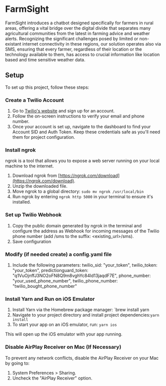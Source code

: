 # FarmSight

FarmSight introduces a chatbot designed specifically for farmers in rural areas, offering a vital bridge over the digital divide that separates many agricultural communities from the latest in farming advice and weather alerts. Recognizing the significant challenges posed by limited or non-existant internet connectivity in these regions, our solution operates also via SMS, ensuring that every farmer, regardless of their location or the technology available to them, has access to crucial information like location based and time sensitive weather data.


## Setup

To set up this project, follow these steps:

### Create a Twilio Account

1. Go to [Twilio's website](https://www.twilio.com/) and sign up for an account.
2. Follow the on-screen instructions to verify your email and phone number.
3. Once your account is set up, navigate to the dashboard to find your Account SID and Auth Token. Keep these credentials safe as you'll need them for project configuration.

### Install ngrok

ngrok is a tool that allows you to expose a web server running on your local machine to the internet.

1. Download ngrok from [https://ngrok.com/download](https://ngrok.com/download).
2. Unzip the downloaded file. 
3. Move ngrok to a global directory:
`sudo mv ngrok /usr/local/bin`
4. Run ngrok by entering `ngrok http 5000` in your terminal to ensure it's installed.


### Set up Twilio Webhook
1. Copy the public domain generated by ngrok in the terminal and configure the address as Webhook for incoming messages of the Twilio phone number (add /sms to the suffix: <existing_url>/sms).
2. Save configuration


### Modify (if needed create) a config.yaml file
1. Include the following parameters: twilio_sid: "your_token", twilio_token: "your_token", predictionguard_token: "q1VuOjnffJ3NO2oFN8Q9m8vghYc84ld13jaqdF7E", phone_number: "your_used_phone_number", twilio_phone_number: "twilio_bought_phone_number"



### Install Yarn and Run on iOS Emulator

1. Install Yarn via the Homebrew package manager: `brew install yarn
2. Navigate to your project directory and install project dependencies:`yarn install`
3. To start your app on an iOS emulator, run: `yarn ios`


This will open up the iOS emulator with your app running.

### Disable AirPlay Receiver on Mac (If Necessary)

To prevent any network conflicts, disable the AirPlay Receiver on your Mac by going to:

1. System Preferences > Sharing.
2. Uncheck the "AirPlay Receiver" option.

